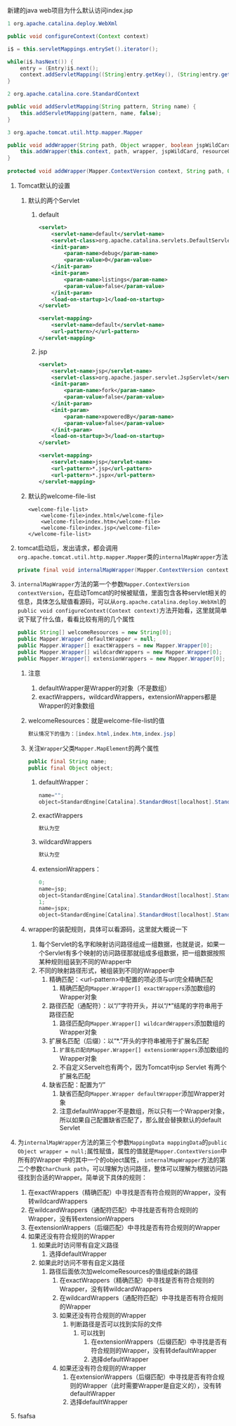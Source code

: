 新建的java web项目为什么默认访问index.jsp

```java
1 org.apache.catalina.deploy.WebXml

public void configureContext(Context context)

i$ = this.servletMappings.entrySet().iterator();

while(i$.hasNext()) {
    entry = (Entry)i$.next();
    context.addServletMapping((String)entry.getKey(), (String)entry.getValue());
}

2 org.apache.catalina.core.StandardContext

public void addServletMapping(String pattern, String name) {
    this.addServletMapping(pattern, name, false);
}

3 org.apache.tomcat.util.http.mapper.Mapper

public void addWrapper(String path, Object wrapper, boolean jspWildCard, boolean resourceOnly) {
    this.addWrapper(this.context, path, wrapper, jspWildCard, resourceOnly);
}
    
protected void addWrapper(Mapper.ContextVersion context, String path, Object wrapper, boolean jspWildCard, boolean resourceOnly)
```







1. Tomcat默认的设置

   1. 默认的两个Servlet

      1. default

         ```xml
         <servlet>
             <servlet-name>default</servlet-name>
             <servlet-class>org.apache.catalina.servlets.DefaultServlet</servlet-class>
             <init-param>
                 <param-name>debug</param-name>
                 <param-value>0</param-value>
             </init-param>
             <init-param>
                 <param-name>listings</param-name>
                 <param-value>false</param-value>
             </init-param>
             <load-on-startup>1</load-on-startup>
         </servlet>
         
         <servlet-mapping>
             <servlet-name>default</servlet-name>
             <url-pattern>/</url-pattern>
         </servlet-mapping>
         ```

      2. jsp

         ```xml
         <servlet>
             <servlet-name>jsp</servlet-name>
             <servlet-class>org.apache.jasper.servlet.JspServlet</servlet-class>
             <init-param>
                 <param-name>fork</param-name>
                 <param-value>false</param-value>
             </init-param>
             <init-param>
                 <param-name>xpoweredBy</param-name>
                 <param-value>false</param-value>
             </init-param>
             <load-on-startup>3</load-on-startup>
         </servlet>
         
         <servlet-mapping>
             <servlet-name>jsp</servlet-name>
             <url-pattern>*.jsp</url-pattern>
             <url-pattern>*.jspx</url-pattern>
         </servlet-mapping>
         ```

   2. 默认的welcome-file-list

          <welcome-file-list>
              <welcome-file>index.html</welcome-file>
              <welcome-file>index.htm</welcome-file>
              <welcome-file>index.jsp</welcome-file>
          </welcome-file-list>

2. tomcat启动后，发出请求，都会调用`org.apache.tomcat.util.http.mapper.Mapper`类的`internalMapWrapper`方法

   ```java
   private final void internalMapWrapper(Mapper.ContextVersion contextVersion, CharChunk path, MappingData mappingData) throws Exception
   ```

3. `internalMapWrapper`方法的第一个参数`Mapper.ContextVersion contextVersion`，在启动Tomcat的时候被赋值，里面包含各种servlet相关的信息，具体怎么赋值看源码，可以从`org.apache.catalina.deploy.WebXml`的`public void configureContext(Context context)`方法开始看，这里就简单说下赋了什么值，看看比较有用的几个属性

   ```java
   public String[] welcomeResources = new String[0];
   public Mapper.Wrapper defaultWrapper = null;
   public Mapper.Wrapper[] exactWrappers = new Mapper.Wrapper[0];
   public Mapper.Wrapper[] wildcardWrappers = new Mapper.Wrapper[0];
   public Mapper.Wrapper[] extensionWrappers = new Mapper.Wrapper[0];
   ```

   1. 注意

      1. defaultWrapper是Wrapper的对象（不是数组）
      2. exactWrappers，wildcardWrappers，extensionWrappers都是Wrapper的对象数组

   2. welcomeResources：就是welcome-file-list的值

      ```java
      默认情况下的值为：[index.html,index.htm,index.jsp]
      ```

   3. 关注`Wrapper`父类`Mapper.MapElement`的两个属性

      ```java
      public final String name;
      public final Object object;
      ```

      1. defaultWrapper：

         ```java
         name="";
         object=StandardEngine[Catalina].StandardHost[localhost].StandardContext[].StandardWrapper[default]
         ```

      2. exactWrappers

         ```java
         默认为空
         ```

      3. wildcardWrappers

         ```java
         默认为空
         ```

      4. extensionWrappers：

         ```java
         0;
         name=jsp;
         object=StandardEngine[Catalina].StandardHost[localhost].StandardContext[].StandardWrapper[jsp]
         1;
         name=jspx;
         object=StandardEngine[Catalina].StandardHost[localhost].StandardContext[].StandardWrapper[jsp]
         ```

   4. wrapper的装配规则，具体可以看源码，这里就大概说一下

      1. 每个Servlet的名字和映射访问路径组成一组数据，也就是说，如果一个Servlet有多个映射的访问路径那就组成多组数据，把一组数据按照某种规则组装到不同的Wrapper中
      2. 不同的映射路径形式，被组装到不同的Wrapper中
         1. 精确匹配：\<url-pattern>中配置的项必须与url完全精确匹配
            1. 精确匹配向`Mapper.Wrapper[] exactWrappers`添加数组的Wrapper对象
         2. 路径匹配（通配符）：以“/”字符开头，并以“/*”结尾的字符串用于路径匹配
            1. 路径匹配向`Mapper.Wrapper[] wildcardWrappers`添加数组的Wrapper对象
         3. 扩展名匹配（后缀）：以“*.”开头的字符串被用于扩展名匹配
            1. `扩展名匹配向Mapper.Wrapper[] extensionWrappers`添加数组的Wrapper对象
            2. 不自定义Servelt也有两个，因为Tomcat中jsp Servlet 有两个扩展名匹配
         4. 缺省匹配：配置为“/”
            1. 缺省匹配向`Mapper.Wrapper defaultWrapper`添加Wrapper对象
            2. 注意defaultWrapper不是数组，所以只有一个Wrapper对象，所以如果自己配置缺省匹配了，那么就会替换默认的default Servlet

4. 为`internalMapWrapper`方法的第三个参数`MappingData mappingData`的`public Object wrapper = null;`属性赋值，属性的值就是`Mapper.ContextVersion`中所有的Wrapper 中的其中一个的object属性， `internalMapWrapper`方法的第二个参数`CharChunk path`，可以理解为访问路径，整体可以理解为根据访问路径找到合适的Wrapper。简单说下具体的规则：

   1. 在exactWrappers（精确匹配）中寻找是否有符合规则的Wrapper，没有转wildcardWrappers
   2. 在wildcardWrappers（通配符匹配）中寻找是否有符合规则的Wrapper，没有转extensionWrappers
   3. 在extensionWrappers（后缀匹配）中寻找是否有符合规则的Wrapper
   4. 如果还没有符合规则的Wrapper
      1. 如果此时访问带有自定义路径
         1. 选择defaultWrapper
      2. 如果此时访问不带有自定义路径
         1. 路径后面依次加welcomeResources的值组成新的路径
            1. 在exactWrappers（精确匹配）中寻找是否有符合规则的Wrapper，没有转wildcardWrappers
            2. 在wildcardWrappers（通配符匹配）中寻找是否有符合规则的Wrapper
            3. 如果还没有符合规则的Wrapper
               1. 判断路径是否可以找到实际的文件
                  1. 可以找到
                     1. 在extensionWrappers（后缀匹配）中寻找是否有符合规则的Wrapper，没有转defaultWrapper
                     2. 选择defaultWrapper
            4. 如果还没有符合规则的Wrapper
               1. 在extensionWrappers（后缀匹配）中寻找是否有符合规则的Wrapper（此时需要Wrapper是自定义的），没有转defaultWrapper
               2. 选择defaultWrapper

5. fsafsa
